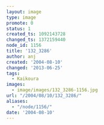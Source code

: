 ```yaml
---
layout: image
type: image
promote: 0
status: 1
created_ts: 1092143728
changed_ts: 1372159440
node_id: 1156
title: '132_3286'
author: anj
created: '2004-08-10'
changed: '2013-06-25'
tags:
  - Kaikoura
images:
  - image/images/132_3286-1156.jpg
url: "/2004/08/10/132_3286/"
aliases:
  - "/node/1156/"
date: '2004-08-10'
---
```


